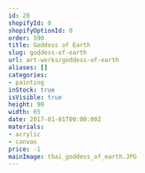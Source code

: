 ```yaml
---
id: 28
shopifyId: 0
shopifyOptionId: 0
order: 590
title: Goddess of Earth
slug: goddess-of-earth
url: art-works/goddess-of-earth
aliases: []
categories:
- painting
inStock: true
isVisible: true
height: 90
width: 65
date: 2017-01-01T00:00:00Z
materials:
- acrylic
- canvas
price: -1
mainImage: thai_goddess_of_earth.JPG
---
```

